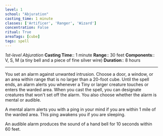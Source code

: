 ```yaml
---
level: 1
school: "Abjuration"
casting_time: 1 minute
classes: ['Artificer', 'Ranger', 'Wizard']
concentration: False
ritual: True
areaTags: [cube]
tags: spell
---
```


_1st-level Abjuration_
**Casting Time**:: 1 minute
**Range**:: 30 feet
**Components**:: V, S, M (a tiny bell and a piece of fine silver wire)
**Duration**:: 8 hours

---

You set an alarm against unwanted intrusion. Choose a door, a window, or an area within range that is no larger than a 20-foot cube. Until the spell ends, an alarm alerts you whenever a Tiny or larger creature touches or enters the warded area. When you cast the spell, you can designate creatures that won't set off the alarm. You also choose whether the alarm is mental or audible.

A mental alarm alerts you with a ping in your mind if you are within 1 mile of the warded area. This ping awakens you if you are sleeping.

An audible alarm produces the sound of a hand bell for 10 seconds within 60 feet.



